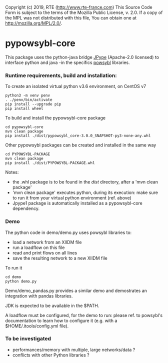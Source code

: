 Copyright (c) 2019, RTE (http://www.rte-france.com)
This Source Code Form is subject to the terms of the Mozilla Public
License, v. 2.0. If a copy of the MPL was not distributed with this
file, You can obtain one at http://mozilla.org/MPL/2.0/.

# pypowsybl-core

This package uses the python-java bridge [JPype](https://github.com/jpype-project/jpype) (Apache-2.0 licensed) to interface python and java -in the specifics [powsybl](http://www.powsybl.org/) libraries.

 
### Runtime requirements, build and installation:

To create an isolated virtual python v3.6 environment, on CentOS v7

    python3 -m venv penv
    . ./penv/bin/activate
    pip install --upgrade pip
    pip install wheel

To build and install the pypowsybl-core package 

    cd pypowsybl-core
    mvn clean package
    pip install ./dist/pypowsybl_core-3.0.0_SNAPSHOT-py3-none-any.whl


Other pypowsybl packages can be created and installed in the same way

    cd PYPOWSYBL-PACKAGE
    mvn clean package
    pip install ./dist/PYPOWSYBL-PACKAGE.whl 

Notes: 
* the  .whl package is to be found in the *dist* directory, after a 'mvn clean package'
* 'mvn clean package' executes python, during its execution: make sure to run it from your virtual python environment (ref. above)
* Jpype1 package is automatically installed as a pypowsybl-core dependency.



### Demo
The python code in demo/demo.py uses powsybl libraries to:

 * load a network from an XIIDM file
 * run a loadflow on this file
 * read and print flows on all lines
 * save the resulting network to a new XIIDM file
 
To run it

    cd demo
    python demo.py

Demo/demo_pandas.py provides a similar demo and demostrates an integration with pandas libraries.

JDK is expected to be available in the $PATH.

A loadflow must be configured, for the demo to run: please ref. to powsybl's documentation to learn how to configure it (e.g. with a $HOME/.itools/config.yml file).



### To be investigated
 * performances/memory with multiple, large networks/data ? 
 * conflicts with other Python libraries ? 

